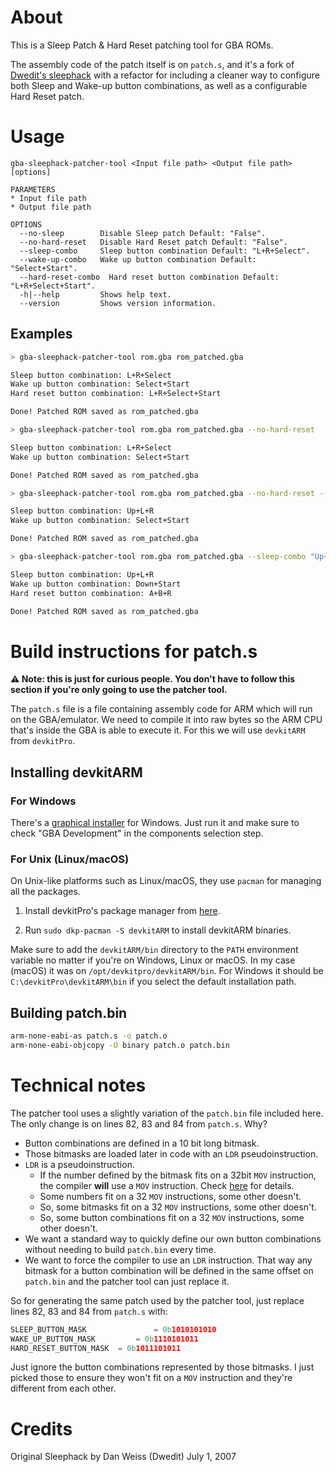 # About
This is a Sleep Patch & Hard Reset patching tool for GBA ROMs.

The assembly code of the patch itself is on `patch.s`, and it's a fork of [Dwedit's sleephack](https://www.dwedit.org/dwedit_board/viewtopic.php?id=306) with a refactor for including a cleaner way to configure both Sleep and Wake-up button combinations, as well as a configurable Hard Reset patch.

# Usage

```
gba-sleephack-patcher-tool <Input file path> <Output file path> [options]

PARAMETERS
* Input file path
* Output file path

OPTIONS
  --no-sleep        Disable Sleep patch Default: "False".
  --no-hard-reset   Disable Hard Reset patch Default: "False".
  --sleep-combo     Sleep button combination Default: "L+R+Select".
  --wake-up-combo   Wake up button combination Default: "Select+Start".
  --hard-reset-combo  Hard reset button combination Default: "L+R+Select+Start".
  -h|--help         Shows help text.
  --version         Shows version information.
```

## Examples

```bash
> gba-sleephack-patcher-tool rom.gba rom_patched.gba

Sleep button combination: L+R+Select
Wake up button combination: Select+Start
Hard reset button combination: L+R+Select+Start

Done! Patched ROM saved as rom_patched.gba
```

```bash
> gba-sleephack-patcher-tool rom.gba rom_patched.gba --no-hard-reset

Sleep button combination: L+R+Select
Wake up button combination: Select+Start

Done! Patched ROM saved as rom_patched.gba
```

```bash
> gba-sleephack-patcher-tool rom.gba rom_patched.gba --no-hard-reset --sleep-combo "Up+L+R"

Sleep button combination: Up+L+R
Wake up button combination: Select+Start

Done! Patched ROM saved as rom_patched.gba
```

```bash
> gba-sleephack-patcher-tool rom.gba rom_patched.gba --sleep-combo "Up+L+R" --wake-up-combo "Down+Start" --hard-reset-combo "A+B+R"

Sleep button combination: Up+L+R
Wake up button combination: Down+Start
Hard reset button combination: A+B+R

Done! Patched ROM saved as rom_patched.gba
```

# Build instructions for patch.s

**⚠️ Note: this is just for curious people. You don't have to follow this section if you're only going to use the patcher tool.**

The `patch.s` file is a file containing assembly code for ARM which will run on the GBA/emulator. We need to compile it into raw bytes so the ARM CPU that's inside the GBA is able to execute it. For this we will use `devkitARM` from `devkitPro`.

## Installing devkitARM

### For Windows

There's a [graphical installer](https://github.com/devkitPro/installer/releases/latest) for Windows. Just run it and make sure to check "GBA Development" in the components selection step.

### For Unix (Linux/macOS)

On Unix-like platforms such as Linux/macOS, they use `pacman` for managing all the packages.

1. Install devkitPro's package manager from [here](https://github.com/devkitPro/pacman/releases/latest).

2. Run `sudo dkp-pacman -S devkitARM` to install devkitARM binaries.

Make sure to add the `devkitARM/bin` directory to the `PATH` environment variable no matter if you're on Windows, Linux or macOS. In my case (macOS) it was on `/opt/devkitpro/devkitARM/bin`. For Windows it should be `C:\devkitPro\devkitARM\bin` if you select the default installation path.

## Building patch.bin

```bash
arm-none-eabi-as patch.s -o patch.o
arm-none-eabi-objcopy -O binary patch.o patch.bin
```

# Technical notes

The patcher tool uses a slightly variation of the `patch.bin` file included here. The only change is on lines 82, 83 and 84 from `patch.s`. Why?

- Button combinations are defined in a 10 bit long bitmask.
- Those bitmasks are loaded later in code with an `LDR` pseudoinstruction.
- `LDR` is a pseudoinstruction.
  - If the number defined by the bitmask fits on a 32bit `MOV` instruction, the compiler **will** use a `MOV` instruction. Check [here](https://developer.arm.com/documentation/dui0473/m/writing-arm-assembly-language/load-immediate-values-using-ldr-rd---const) for details.
  - Some numbers fit on a 32 `MOV` instructions, some other doesn't.
  - So, some bitmasks fit on a 32 `MOV` instructions, some other doesn't.
  - So, some button combinations fit on a 32 `MOV` instructions, some other doesn't.
- We want a standard way to quickly define our own button combinations without needing to build `patch.bin` every time.
- We want to force the compiler to use an `LDR` instruction. That way any bitmask for a button combination will be defined in the same offset on `patch.bin` and the patcher tool can just replace it.

So for generating the same patch used by the patcher tool, just replace lines 82, 83 and 84 from `patch.s` with:

```asm
SLEEP_BUTTON_MASK				= 0b1010101010
WAKE_UP_BUTTON_MASK			= 0b1110101011
HARD_RESET_BUTTON_MASK	= 0b1011101011
```

Just ignore the button combinations represented by those bitmasks. I just picked those to ensure they won't fit on a `MOV` instruction and they're different from each other.

# Credits

Original Sleephack by Dan Weiss (Dwedit)
July 1, 2007
